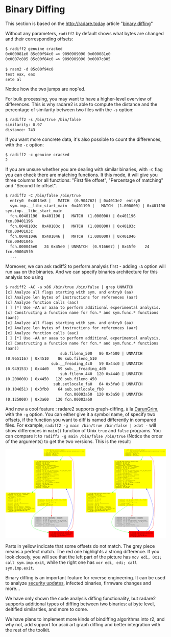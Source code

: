 # Binary Diffing

This section is based on the http://radare.today article "[binary diffing](http://radare.today/binary-diffing/)"

Without any parameters, `radiff2` by default shows what bytes are changed and their corresponding offsets:
```
$ radiff2 genuine cracked
0x000081e0 85c00f94c0 => 9090909090 0x000081e0
0x0007c805 85c00f84c0 => 9090909090 0x0007c805

$ rasm2 -d 85c00f94c0
test eax, eax
sete al
```
Notice how the two jumps are nop'ed.

For bulk processing, you may want to have a higher-level overview of differences. This is why radare2 is able to compute the distance and the percentage of similarity between two files with the `-s` option:
```
$ radiff2 -s /bin/true /bin/false
similarity: 0.97
distance: 743
```

If you want more concrete data, it's also possible to count the differences, with the `-c` option:
```
$ radiff2 -c genuine cracked
2
```

If you are unsure whether you are dealing with similar binaries, with `-C` flag you can check there are matching functions. It this mode, it will give you three columns for all functions: "First file offset", "Percentage of matching" and "Second file offset".

```
$ radiff2 -C /bin/false /bin/true
  entry0  0x4013e8 |   MATCH  (0.904762) | 0x4013e2  entry0
  sym.imp.__libc_start_main  0x401190 |   MATCH  (1.000000) | 0x401190  sym.imp.__libc_start_main
  fcn.00401196  0x401196 |   MATCH  (1.000000) | 0x401196  fcn.00401196
  fcn.0040103c  0x40103c |   MATCH  (1.000000) | 0x40103c  fcn.0040103c
  fcn.00401046  0x401046 |   MATCH  (1.000000) | 0x401046  fcn.00401046
  fcn.000045e0   24 0x45e0 | UNMATCH  (0.916667) | 0x45f0    24 fcn.000045f0
  ...
```
Moreover, we can ask radiff2 to perform analysis first - adding `-A` option will run `aaa` on the binaries.
And we can specify binaries architecture for this analysis too using
```
$ radiff2 -AC -a x86 /bin/true /bin/false | grep UNMATCH
[x] Analyze all flags starting with sym. and entry0 (aa)
[x] Analyze len bytes of instructions for references (aar)
[x] Analyze function calls (aac)
[ ] [*] Use -AA or aaaa to perform additional experimental analysis.
[x] Constructing a function name for fcn.* and sym.func.* functions (aan))
[x] Analyze all flags starting with sym. and entry0 (aa)
[x] Analyze len bytes of instructions for references (aar)
[x] Analyze function calls (aac)
[ ] [*] Use -AA or aaaa to perform additional experimental analysis.
[x] Constructing a function name for fcn.* and sym.func.* functions (aan))
                        sub.fileno_500   86 0x4500 | UNMATCH  (0.965116) | 0x4510    86 sub.fileno_510
                    sub.__freading_4c0   59 0x44c0 | UNMATCH  (0.949153) | 0x44d0    59 sub.__freading_4d0
                        sub.fileno_440  120 0x4440 | UNMATCH  (0.200000) | 0x4450   120 sub.fileno_450
                     sub.setlocale_fa0   64 0x3fa0 | UNMATCH  (0.104651) | 0x3fb0    64 sub.setlocale_fb0
                          fcn.00003a50  120 0x3a50 | UNMATCH  (0.125000) | 0x3a60   120 fcn.00003a60
```

And now a cool feature : radare2 supports graph-diffing, à la [DarunGrim](http://www.darungrim.org/), with the `-g` option. You can either give it a symbol name, of specify two offsets, if the function you want to diff is named differently in compared files. For example, `radiff2 -g main /bin/true /bin/false | xdot -` will show differences in `main()` function of Unix `true` and `false` programs. You can compare it to `radiff2 -g main /bin/false /bin/true` (Notice the order of the arguments) to get the two versions.
This is the result:

![/bin/true vs /bin/false](../pics/true_false.png)


Parts in yellow indicate that some offsets do not match. The grey piece means a perfect match. The red one highlights a strong difference. If you look closely, you will see that the left part of the picture has `mov edi, 0x1; call sym.imp.exit`, while the right one has `xor edi, edi; call sym.imp.exit`.

Binary diffing is an important feature for reverse engineering. It can be used to analyze [security updates](https://en.wikipedia.org/wiki/Patch_Tuesday), infected binaries, firmware changes and more...

We have only shown the code analysis diffing functionality, but radare2 supports additional types of diffing between two binaries: at byte level, deltified similarities, and more to come.

We have plans to implement more kinds of bindiffing algorithms into r2, and why not, add support for ascii art graph diffing and better integration with the rest of the toolkit.


